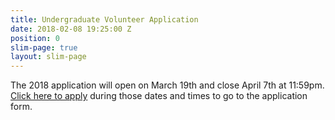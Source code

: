 ```yaml
---
title: Undergraduate Volunteer Application
date: 2018-02-08 19:25:00 Z
position: 0
slim-page: true
layout: slim-page
---
```


The 2018 application will open on March 19th and close April 7th at 11:59pm. [Click here to apply](https://goo.gl/forms/FrD7A9VW3SKyjMGJ2) during those dates and times to go to the application form.